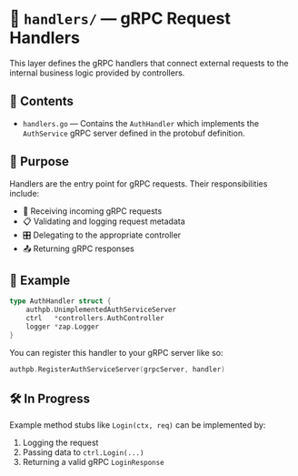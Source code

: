 # 🧾 `handlers/` — gRPC Request Handlers

This layer defines the gRPC handlers that connect external requests to the internal business logic provided by controllers.

## 📁 Contents

- `handlers.go` — Contains the `AuthHandler` which implements the `AuthService` gRPC server defined in the protobuf definition.

## 🧠 Purpose

Handlers are the entry point for gRPC requests. Their responsibilities include:
- 🔌 Receiving incoming gRPC requests
- 📋 Validating and logging request metadata
- 🎛️ Delegating to the appropriate controller
- 📤 Returning gRPC responses

## 🧱 Example

```go
type AuthHandler struct {
	authpb.UnimplementedAuthServiceServer
	ctrl   *controllers.AuthController
	logger *zap.Logger
}
```

You can register this handler to your gRPC server like so:

```go
authpb.RegisterAuthServiceServer(grpcServer, handler)
```

## 🛠️ In Progress

Example method stubs like `Login(ctx, req)` can be implemented by:

1. Logging the request
2. Passing data to `ctrl.Login(...)`
3. Returning a valid gRPC `LoginResponse`